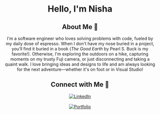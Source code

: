 <div align="center">

# Hello, I'm Nisha   

## About Me  🌱

I'm a software engineer who loves solving problems with code, fueled by my daily dose of espresso. When I don't have my nose buried in a project, you’ll find it buried in a book (*The Good Earth* by Pearl S. Buck is my favorite!). Otherwise, I'm exploring the outdoors on a hike, capturing moments on my trusty Fuji camera, or just disconnecting and taking a quaint walk. I love bringing ideas and designs to life and am always looking for the next adventure—whether it's on foot or in Visual Studio!  

## Connect with Me  🔗 

<a href="https://www.linkedin.com/in/nisha-ahamed">
  <img src="https://cdn-icons-png.flaticon.com/24/174/174857.png" alt="LinkedIn">
</a>
<br><br>
<a href="https://www.nisha-ahamed.com">
  <img src="https://cdn-icons-png.flaticon.com/24/3476/3476457.png" alt="Portfolio">
</a>

</div>
